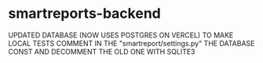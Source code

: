 # smartreports-backend

UPDATED DATABASE (NOW USES POSTGRES ON VERCEL) TO MAKE LOCAL TESTS COMMENT IN THE "smartreport/settings.py"
THE DATABASE CONST AND DECOMMENT THE OLD ONE WITH SQLITE3
